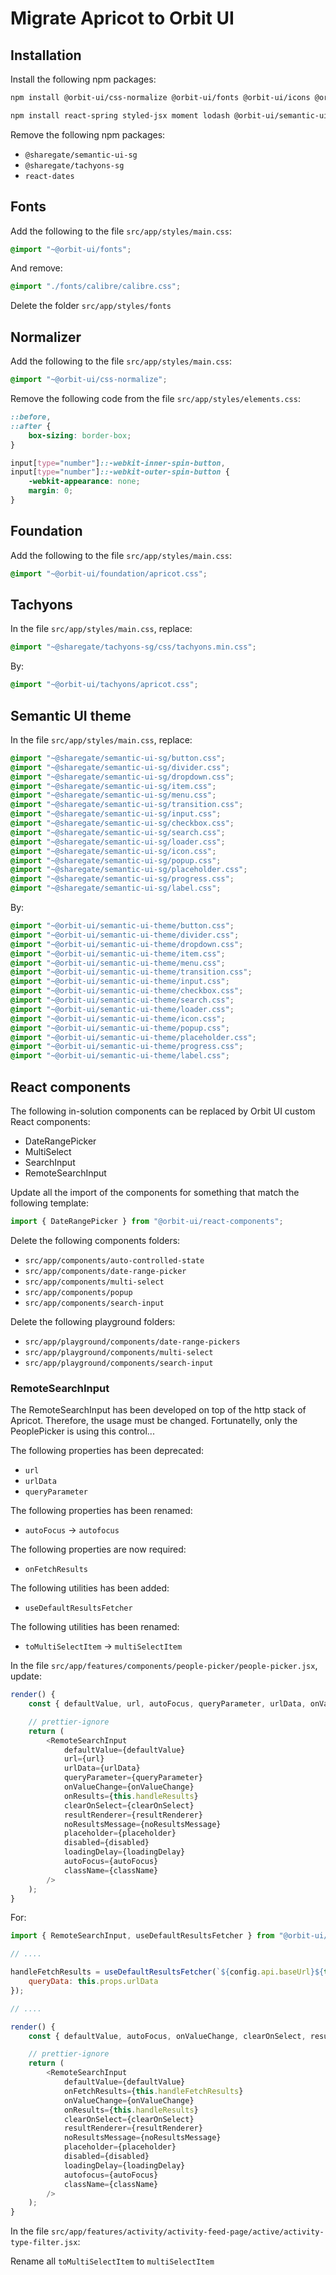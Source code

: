 # Migrate Apricot to Orbit UI

## Installation

Install the following npm packages:

```bash
npm install @orbit-ui/css-normalize @orbit-ui/fonts @orbit-ui/icons @orbit-ui/foundation @orbit-ui/tachyons
```

```bash
npm install react-spring styled-jsx moment lodash @orbit-ui/semantic-ui-theme semantic-ui-react @orbit-ui/react-components
```

Remove the following npm packages:

- `@sharegate/semantic-ui-sg`
- `@sharegate/tachyons-sg`
- `react-dates`

## Fonts

Add the following to the file `src/app/styles/main.css`:

```css
@import "~@orbit-ui/fonts";
```

And remove:

```css
@import "./fonts/calibre/calibre.css";
```

Delete the folder `src/app/styles/fonts`

## Normalizer

Add the following to the file `src/app/styles/main.css`:

```css
@import "~@orbit-ui/css-normalize";
```

Remove the following code from the file `src/app/styles/elements.css`:

```css
::before,
::after {
    box-sizing: border-box;
}

input[type="number"]::-webkit-inner-spin-button,
input[type="number"]::-webkit-outer-spin-button {
    -webkit-appearance: none;
    margin: 0;
}
```

## Foundation

Add the following to the file `src/app/styles/main.css`:

```css
@import "~@orbit-ui/foundation/apricot.css";
```

## Tachyons

In the file `src/app/styles/main.css`, replace:

```css
@import "~@sharegate/tachyons-sg/css/tachyons.min.css";
```

By:

```css
@import "~@orbit-ui/tachyons/apricot.css";
```

## Semantic UI theme

In the file `src/app/styles/main.css`, replace:

```css
@import "~@sharegate/semantic-ui-sg/button.css";
@import "~@sharegate/semantic-ui-sg/divider.css";
@import "~@sharegate/semantic-ui-sg/dropdown.css";
@import "~@sharegate/semantic-ui-sg/item.css";
@import "~@sharegate/semantic-ui-sg/menu.css";
@import "~@sharegate/semantic-ui-sg/transition.css";
@import "~@sharegate/semantic-ui-sg/input.css";
@import "~@sharegate/semantic-ui-sg/checkbox.css";
@import "~@sharegate/semantic-ui-sg/search.css";
@import "~@sharegate/semantic-ui-sg/loader.css";
@import "~@sharegate/semantic-ui-sg/icon.css";
@import "~@sharegate/semantic-ui-sg/popup.css";
@import "~@sharegate/semantic-ui-sg/placeholder.css";
@import "~@sharegate/semantic-ui-sg/progress.css";
@import "~@sharegate/semantic-ui-sg/label.css";
```

By:

```css
@import "~@orbit-ui/semantic-ui-theme/button.css";
@import "~@orbit-ui/semantic-ui-theme/divider.css";
@import "~@orbit-ui/semantic-ui-theme/dropdown.css";
@import "~@orbit-ui/semantic-ui-theme/item.css";
@import "~@orbit-ui/semantic-ui-theme/menu.css";
@import "~@orbit-ui/semantic-ui-theme/transition.css";
@import "~@orbit-ui/semantic-ui-theme/input.css";
@import "~@orbit-ui/semantic-ui-theme/checkbox.css";
@import "~@orbit-ui/semantic-ui-theme/search.css";
@import "~@orbit-ui/semantic-ui-theme/loader.css";
@import "~@orbit-ui/semantic-ui-theme/icon.css";
@import "~@orbit-ui/semantic-ui-theme/popup.css";
@import "~@orbit-ui/semantic-ui-theme/placeholder.css";
@import "~@orbit-ui/semantic-ui-theme/progress.css";
@import "~@orbit-ui/semantic-ui-theme/label.css";
```

## React components

The following in-solution components can be replaced by Orbit UI custom React components:

- DateRangePicker
- MultiSelect
- SearchInput
- RemoteSearchInput

Update all the import of the components for something that match the following template:

```javascript
import { DateRangePicker } from "@orbit-ui/react-components";
```
Delete the following components folders:

- `src/app/components/auto-controlled-state`
- `src/app/components/date-range-picker`
- `src/app/components/multi-select`
- `src/app/components/popup`
- `src/app/components/search-input`

Delete the following playground folders:

- `src/app/playground/components/date-range-pickers`
- `src/app/playground/components/multi-select`
- `src/app/playground/components/search-input`

### RemoteSearchInput

The RemoteSearchInput has been developed on top of the http stack of Apricot. Therefore, the usage must be changed. Fortunatelly, only the PeoplePicker
is using this control...

The following properties has been deprecated:

- `url`
- `urlData`
- `queryParameter`

The following properties has been renamed:

- `autoFocus` -> `autofocus`

The following properties are now required:

- `onFetchResults`

The following utilities has been added:

- `useDefaultResultsFetcher`

The following utilities has been renamed:

- `toMultiSelectItem` -> `multiSelectItem`

In the file `src/app/features/components/people-picker/people-picker.jsx`, update:

```javascript
render() {
    const { defaultValue, url, autoFocus, queryParameter, urlData, onValueChange, clearOnSelect, resultRenderer, noResultsMessage, placeholder, disabled, loadingDelay, className } = this.props;

    // prettier-ignore
    return (
        <RemoteSearchInput
            defaultValue={defaultValue}
            url={url}
            urlData={urlData}
            queryParameter={queryParameter}
            onValueChange={onValueChange}
            onResults={this.handleResults}
            clearOnSelect={clearOnSelect}
            resultRenderer={resultRenderer}
            noResultsMessage={noResultsMessage}
            placeholder={placeholder}
            disabled={disabled}
            loadingDelay={loadingDelay}
            autoFocus={autoFocus}
            className={className}
        />
    );
}
```

For:

```javascript
import { RemoteSearchInput, useDefaultResultsFetcher } from "@orbit-ui/react-components";

// ....

handleFetchResults = useDefaultResultsFetcher(`${config.api.baseUrl}${this.props.url}`, this.props.queryParameter, {
    queryData: this.props.urlData
});

// ....

render() {
    const { defaultValue, autoFocus, onValueChange, clearOnSelect, resultRenderer, noResultsMessage, placeholder, disabled, loadingDelay, className } = this.props;

    // prettier-ignore
    return (
        <RemoteSearchInput
            defaultValue={defaultValue}
            onFetchResults={this.handleFetchResults}
            onValueChange={onValueChange}
            onResults={this.handleResults}
            clearOnSelect={clearOnSelect}
            resultRenderer={resultRenderer}
            noResultsMessage={noResultsMessage}
            placeholder={placeholder}
            disabled={disabled}
            loadingDelay={loadingDelay}
            autofocus={autoFocus}
            className={className}
        />
    );
}
```

In the file `src/app/features/activity/activity-feed-page/active/activity-type-filter.jsx`:

Rename all `toMultiSelectItem` to `multiSelectItem`




